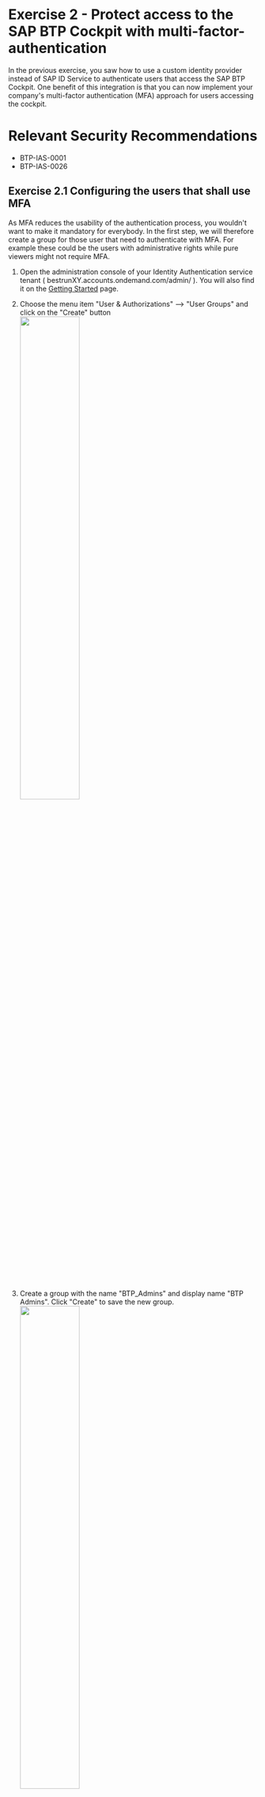 # Exercise 2 - Protect access to the SAP BTP Cockpit with multi-factor-authentication

In the previous exercise, you saw how to use a custom identity provider instead of SAP ID Service to authenticate users that access the SAP BTP Cockpit. One benefit of this integration is that you can now implement your company's multi-factor authentication (MFA) approach for users accessing the cockpit. 

# Relevant Security Recommendations
- BTP-IAS-0001
- BTP-IAS-0026


## Exercise 2.1 Configuring the users that shall use MFA

As MFA reduces the usability of the authentication process, you wouldn't want to make it mandatory for everybody. In the first step, we will therefore create a group for those user that need to authenticate with MFA. For example these could be the users with administrative rights while pure viewers might not require MFA.

1. Open the administration console of your Identity Authentication service tenant ( bestrunXY.accounts.ondemand.com/admin/ ). You will also find it on the [Getting Started](/exercises/ex0) page.

2. Choose the menu item "User & Authorizations" --> "User Groups" and click on the "Create" button
<br><img src="/exercises/ex2/images/CreateUserGroup.png" width="50%">

3. Create a group with the name "BTP_Admins" and display name "BTP Admins". Click "Create" to save the new group.
<br><img src="/exercises/ex2/images/Create_Group_Dialog.png" width="50%">

4. To assign users to the group, click the "Add" button above the list of users.
<br><img src="/exercises/ex2/images/Add_Users_to_Group.png" width="50%">

5. Mark your customer identity provider user in the list and click save. The user is now a member of the group "BTP_Admins"
<br><img src="/exercises/ex2/images/Add_User_And_Save.png" width="50%">

## Exercise 2.2 Configuring MFA for accessing the SAP BTP Cockpit

In this step we will configure the Identity Authentication service to enforce MFA for users that try to access the SAP BTP Cockpit and are in the group of BTP Admins.

1. Choose the menu item "Applications & Resources" --> "Applications"
<br><img src="/exercises/ex2/images/BTP_Cockpit_Application.png" width="50%">

2. Click on the top level entry "SAP Business Technology Platform". The details for the identity provider configuration for accessing the cockpit are displayed
<br><img src="/exercises/ex2/images/Applications_Menu_Item.png" width="50%">

3. Choose the tab "Authentication and Access" and click on "Risk-Based Authentication"
<br><img src="/exercises/ex2/images/Overview_Authentication_And_Access.png" width="50%">

4. The list of authentication rules is still empty. Click on "Create Rule"
<br><img src="/exercises/ex2/images/Create_Rule_Button.png" width="50%">

5. In the "New Risk-Based Authentication Rule" dialog, set the action to "Two Factor Authentication" and the entry field "Two-Factor Methods" to "TOTP". Select the group "BTP_Admin" from the value help dialog of the field "Group" and click on "Create"
<br><img src="/exercises/ex2/images/Create_Rule_Dialog.png" width="50%">

6. When the dialog is closed, click on "Save" to save the newly created authentication rule
<br><img src="/exercises/ex2/images/Save_Rule.png" width="50%">

Multi-factor authentication is now enabled for your user in the custom identity provider

## Exercise 2.3 Access the SAP BTP Cockpit with MFA

When you now authenticate with your custom identity provider to access the cockpit, MFA will be triggered.

1. Close the browser

2. Open the SAP BTP Cockpit URL. If you are authenticated with SAP ID Service, choose the menu item "Security" --> "Trust Configuration" and click in "Open" for your custom identity provider.

3. The logon page of your identity provider is displayed and you need to enter username and password
<br><img src="/exercises/ex2/images/IAS_Username_Password.png" width="50%">

4. The page "Two-Factor Authentication" is displayed, where you can register a device that shall generate the time-based one-time passwords (TOTP). While you can use the mentioned SAP Authenticator app, the process also works with Google Authenticator, Microsoft Authenticator and most other authenticator apps

5. Open the authenticator app on your smart phone and create a new entry in it, by scanning the QR code

6. Enter the code that the authenticator app generates into the "Passcode" field and click on "Continue"
<br><img src="/exercises/ex2/images/IAS_Register_OTP.png" width="50%">

7. You have successfully authenticated an can access the SAP BTP Cockpit


## Summary

In this exercise you have learned how to protect access the SAP BTP Cockpit by enforcing MFA for a specific group of users. Please note that this only affects users in the "BTP Admins" group, when they try to access the SAP BTP Cockpit. You can still access the Identity Authentication console of your custom identity provider without MFA. 

Continue to - [Exercise 3 - Exercise 3 ](../ex3/README.md)
